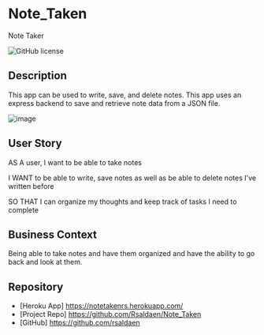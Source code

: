 # Note_Taken
Note Taker

![GitHub license](https://img.shields.io/badge/license-MIT-blue.svg)

## Description

This app can be used to write, save, and delete notes. This app uses an express backend to save and retrieve note data from a JSON file.

![image](https://user-images.githubusercontent.com/101837927/165944566-43385d6e-4dd3-4922-8da5-c1a3e1c56ef2.png)


## User Story

AS A user, I want to be able to take notes

I WANT to be able to write, save notes as well as be able to delete notes I've written before

SO THAT I can organize my thoughts and keep track of tasks I need to complete

## Business Context

Being able to take notes and have them organized and have the ability to go back and look at them.

## Repository
- [Heroku App] https://notetakenrs.herokuapp.com/
- [Project Repo] https://github.com/Rsaldaen/Note_Taken
- [GitHub] https://github.com/rsaldaen
